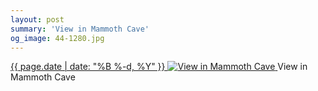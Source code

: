 ```yaml
---
layout: post
summary: 'View in Mammoth Cave'
og_image: 44-1280.jpg
---
```


<p>
 <time>
  <a href="/44">
   {{ page.date | date: "%B %-d, %Y" }}
  </a>
 </time>
 <a href="/44">
  <img alt="View in Mammoth Cave" data-taken="9/4/2013" sizes="(min-width: 700px) 50vw, calc(100vw - 2rem)" src="{{ site.assets_url }}/44-640.jpg" srcset="{{ site.assets_url }}/44-1280.jpg 1280w, {{ site.assets_url }}/44-960.jpg 960w, {{ site.assets_url }}/44-640.jpg 640w, {{ site.assets_url }}/44-320.jpg 320w"/>
 </a>
 <span>
  View in Mammoth Cave
 </span>
</p>
